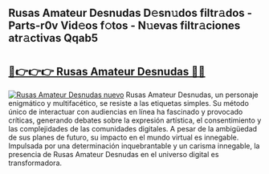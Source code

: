 ## Rusas Amateur Desnudas D𝚎sn𝚞dos filtr𝚊dos - Parts-r0v Vid𝚎os f𝚘tos - N𝚞evas filtr𝚊ciones atr𝚊ctivas Qqab5

# <h2><a href="http://mb0x8yy.tromn.icu/?c=Rusas+Amateur+Desnudas">🔗👉👉👉 Rusas Amateur Desnudas 🔗🔗</a></h2>

[![Rusas Amateur Desnudas nuevo](https://i.imgur.com/pEAQMta.gif)](http://mb0x8yy.tromn.icu/?c=Rusas+Amateur+Desnudas)
Rusas Amateur Desnudas, un personaje enigmático y multifacético, se resiste a las etiquetas simples. Su método único de interactuar con audiencias en línea ha fascinado y provocado críticas, generando debates sobre la expresión artística, el consentimiento y las complejidades de las comunidades digitales. A pesar de la ambigüedad de sus planes de futuro, su impacto en el mundo virtual es innegable. Impulsada por una determinación inquebrantable y un carisma innegable, la presencia de Rusas Amateur Desnudas en el universo digital es transformadora.
